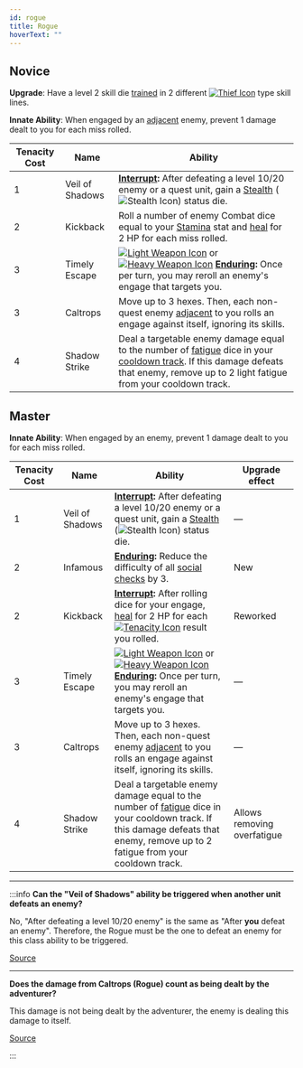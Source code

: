 ```yaml
---
id: rogue
title: Rogue
hoverText: ""
---
```


## Novice

**Upgrade**: Have a level 2 skill die [trained](/docs/glossary/trained/) in 2 different [<img src="/icons/thief.svg" alt="Thief Icon" className="icon-svg" />](/docs/adventurer/skill-lines/thief) type skill lines.

**Innate Ability**: When engaged by an [adjacent](/docs/glossary/adjacent) enemy, prevent 1 damage dealt to you for each miss rolled.

| Tenacity Cost | Name            | Ability                                                                                                                                                                                                                                                                                                                                                                   |
| ------------- | --------------- | ------------------------------------------------------------------------------------------------------------------------------------------------------------------------------------------------------------------------------------------------------------------------------------------------------------------------------------------------------------------------- |
| 1             | Veil of Shadows | **[Interrupt](/docs/glossary/interrupt):** After defeating a level 10/20 enemy or a quest unit, gain a [Stealth](/docs/battles/status-effects/stealth) (<img src="/icons/stealth.svg" alt="Stealth Icon" className="icon-svg" />) status die.                                                                                                                             |
| 2             | Kickback        | Roll a number of enemy Combat dice equal to your [Stamina](/docs/adventurer/stats/stamina) stat and [heal](/docs/glossary/healing) for 2 HP for each miss rolled.                                                                                                                                                                                                         |
| 3             | Timely Escape   | [<img src="/icons/light-weapon.svg" alt="Light Weapon Icon" className="icon-svg" />](/docs/battles/battle-forms/light-weapon) or [<img src="/icons/heavy-weapon.svg" alt="Heavy Weapon Icon" className="icon-svg" />](/docs/battles/battle-forms/heavy-weapon) **[Enduring](/docs/glossary/enduring):** Once per turn, you may reroll an enemy's engage that targets you. |
| 3             | Caltrops        | Move up to 3 hexes. Then, each non-quest enemy [adjacent](/docs/glossary/adjacent) to you rolls an engage against itself, ignoring its skills.                                                                                                                                                                                                                            |
| 4             | Shadow Strike   | Deal a targetable enemy damage equal to the number of [fatigue](/docs/glossary/fatigue) dice in your [cooldown track](/docs/glossary/cooldown-track). If this damage defeats that enemy, remove up to 2 light fatigue from your cooldown track.                                                                                                                           |

## Master

**Innate Ability**: When engaged by an enemy, prevent 1 damage dealt to you for each miss rolled.

| Tenacity Cost | Name            | Ability                                                                                                                                                                                                                                                                                                                                                                   | Upgrade effect              |
| ------------- | --------------- | ------------------------------------------------------------------------------------------------------------------------------------------------------------------------------------------------------------------------------------------------------------------------------------------------------------------------------------------------------------------------- | --------------------------- |
| 1             | Veil of Shadows | **[Interrupt](/docs/glossary/interrupt):** After defeating a level 10/20 enemy or a quest unit, gain a [Stealth](/docs/battles/status-effects/stealth) (<img src="/icons/stealth.svg" alt="Stealth Icon" className="icon-svg" />) status die.                                                                                                                             | —                           |
| 2             | Infamous        | **[Enduring](/docs/glossary/enduring):** Reduce the difficulty of all [social checks](/docs/campaign/day/encounter-phase/social-checks) by 3.                                                                                                                                                                                                                             | New                         |
| 2             | Kickback        | **[Interrupt](/docs/glossary/interrupt):** After rolling dice for your engage, [heal](/docs/glossary/healing) for 2 HP for each [<img src="/icons/tenacity.svg" alt="Tenacity Icon" className="icon-svg"/>](/docs/glossary/tenacity) result you rolled.                                                                                                                   | Reworked                    |
| 3             | Timely Escape   | [<img src="/icons/light-weapon.svg" alt="Light Weapon Icon" className="icon-svg" />](/docs/battles/battle-forms/light-weapon) or [<img src="/icons/heavy-weapon.svg" alt="Heavy Weapon Icon" className="icon-svg" />](/docs/battles/battle-forms/heavy-weapon) **[Enduring](/docs/glossary/enduring):** Once per turn, you may reroll an enemy's engage that targets you. | —                           |
| 3             | Caltrops        | Move up to 3 hexes. Then, each non-quest enemy [adjacent](/docs/glossary/adjacent) to you rolls an engage against itself, ignoring its skills.                                                                                                                                                                                                                            | —                           |
| 4             | Shadow Strike   | Deal a targetable enemy damage equal to the number of [fatigue](/docs/glossary/fatigue) dice in your cooldown track. If this damage defeats that enemy, remove up to 2 fatigue from your cooldown track.                                                                                                                                                                  | Allows removing overfatigue |

---

:::info
**Can the "Veil of Shadows" ability be triggered when another unit defeats an enemy?**

No, "After defeating a level 10/20 enemy" is the same as "After **you** defeat an enemy". Therefore, the Rogue must be the one to defeat an enemy for this class ability to be triggered.

<a href="https://discord.com/channels/273472391403798528/734891265690304634/1343989850218434593" target="_blank">Source</a>

---

**Does the damage from Caltrops (Rogue) count as being dealt by the adventurer?**

This damage is not being dealt by the adventurer, the enemy is dealing this damage to itself.

<a href="https://discord.com/channels/273472391403798528/1361396124782694450/1387183417933955143" target="_blank">Source</a>

:::
